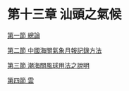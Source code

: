 # 第十三章    汕頭之氣候

[第一節    總論](chapter13/section01.md)

[第二節    中國海關氣象月報記錄方法](chapter13/section02.md)

[第三節    潮海關風球用法之說明](chapter13/section03.md)

[第四節    雲](chapter13/section04.md)